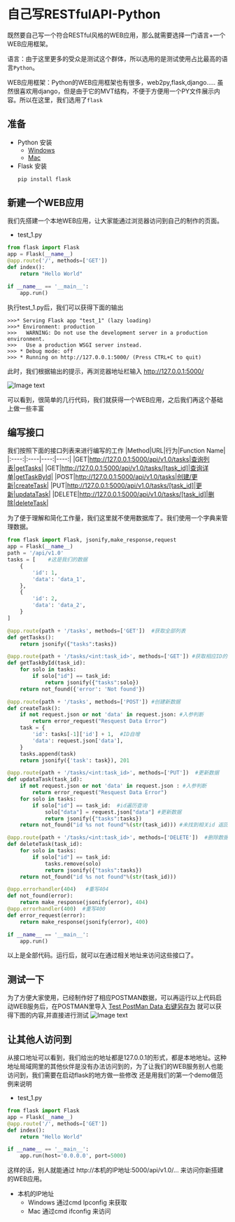 自己写RESTfulAPI-Python
===
既然要自己写一个符合RESTful风格的WEB应用，那么就需要选择一门语言+一个WEB应用框架。

语言：由于这里更多的受众是测试这个群体，所以选用的是测试使用占比最高的语言``Python``。

WEB应用框架：Python的WEB应用框架也有很多，web2py,flask,django..... 虽然很喜欢用django，但是由于它的MVT结构，不便于方便用一个PY文件展示内容。所以在这里，我们选用了``flask``

## 准备
+ Python 安装
    + [Windows](http://Windows)
    + [Mac](http://Mac)
+ Flask 安装
    ```python
    pip install flask
    ```
## 新建一个WEB应用
我们先搭建一个本地WEB应用，让大家能通过浏览器访问到自己的制作的页面。
+ test_1.py
```python 
from flask import Flask
app = Flask(__name__)
@app.route('/', methods=['GET'])
def index():
    return "Hello World"

if __name__ == '__main__':
    app.run()
```
执行test_1.py后，我们可以获得下面的输出
```
>>>* Serving Flask app "test_1" (lazy loading)
>>>* Environment: production
>>>   WARNING: Do not use the development server in a production environment.
>>>   Use a production WSGI server instead.
>>> * Debug mode: off
>>> * Running on http://127.0.0.1:5000/ (Press CTRL+C to quit)
```
此时，我们根据输出的提示，再浏览器地址栏输入 http://127.0.0.1:5000/ 

![Image text](https://raw.githubusercontent.com/liufeng3486/Documents/master/%E6%8E%A5%E5%8F%A3%E6%B5%8B%E8%AF%95/%E5%9F%BA%E7%A1%80%E7%9F%A5%E8%AF%86%E4%BB%8B%E7%BB%8D/_static/screenshot/RESTfulAPI-Python_Start.png)



可以看到，很简单的几行代码，我们就获得一个WEB应用，之后我们再这个基础上做一些丰富

## 编写接口

我们按照下面的接口列表来进行编写的工作
|Method|URL|行为|Function Name|
|:----:|:----|----:|----:|
|GET|http://127.0.0.1:5000/api/v1.0/tasks|查询列表|getTasks|
|GET|http://127.0.0.1:5000/api/v1.0/tasks/[task_id]|查询详单|getTaskById|
|POST|http://127.0.0.1:5000/api/v1.0/tasks|创建/更新|createTask|
|PUT|http://127.0.0.1:5000/api/v1.0/tasks/[task_id]|更新|updataTask|
|DELETE|http://127.0.0.1:5000/api/v1.0/tasks/[task_id]|删除|deleteTask|

为了便于理解和简化工作量，我们这里就不使用数据库了。我们使用一个字典来管理数据。

```python
from flask import Flask, jsonify,make_response,request
app = Flask(__name__)
path = '/api/v1.0'
tasks = [    #这是我们的数据
    {
        'id': 1,
        'data': 'data_1',
    },
    {
        'id': 2,
        'data': 'data_2',
    }
]

@app.route(path + '/tasks', methods=['GET'])  #获取全部列表
def getTasks():
    return jsonify({"tasks":tasks})

@app.route(path + '/tasks/<int:task_id>', methods=['GET']) #获取相应ID的列表
def getTaskById(task_id):
    for solo in tasks:
        if solo["id"] == task_id:
            return jsonify({"tasks":solo})
    return not_found({'error': 'Not found'})

@app.route(path + '/tasks', methods=['POST']) #创建新数据
def createTask():
    if not request.json or not 'data' in request.json: #入参判断
        return error_request("Resquest Data Error")
    task = {
        'id': tasks[-1]['id'] + 1,  #ID自增
        'data': request.json['data'],
    }
    tasks.append(task)
    return jsonify({'task': task}), 201

@app.route(path + '/tasks/<int:task_id>', methods=['PUT'])  #更新数据
def updataTask(task_id):
    if not request.json or not 'data' in request.json : #入参判断
        return error_request("Resquest Data Error")
    for solo in tasks:  
        if solo["id"] == task_id:  #id遍历查询
            solo["data"] = request.json["data"] #更新数据 
            return jsonify({"tasks":tasks})     
    return not_found("id %s not found"%(str(task_id))) #未找到相关id 返回 404

@app.route(path + '/tasks/<int:task_id>', methods=['DELETE'])  #删除数据 
def deleteTask(task_id):
    for solo in tasks:
        if solo["id"] == task_id:
            tasks.remove(solo)
            return jsonify({"tasks":tasks})
    return not_found("id %s not found"%(str(task_id)))

@app.errorhandler(404)   #重写404
def not_found(error):
    return make_response(jsonify(error), 404)
@app.errorhandler(400)  #重写400
def error_request(error):
    return make_response(jsonify(error), 400)

if __name__ == '__main__':
    app.run()
```
以上是全部代码。运行后，就可以在通过相关地址来访问这些接口了。

## 测试一下
为了方便大家使用，已经制作好了相应POSTMAN数据，可以再运行以上代码启动WEB服务后，在POSTMAN里导入
[Test PostMan Data 右键另存为](https://raw.githubusercontent.com/liufeng3486/Documents/master/%E6%8E%A5%E5%8F%A3%E6%B5%8B%E8%AF%95/%E5%9F%BA%E7%A1%80%E7%9F%A5%E8%AF%86%E4%BB%8B%E7%BB%8D/_static/files/RESTful_Flask_Demo.json.postman_collection)
就可以获得下图的内容,并直接进行测试
![Image text](https://raw.githubusercontent.com/liufeng3486/Documents/master/%E6%8E%A5%E5%8F%A3%E6%B5%8B%E8%AF%95/%E5%9F%BA%E7%A1%80%E7%9F%A5%E8%AF%86%E4%BB%8B%E7%BB%8D/_static/screenshot/RESTfulAPI-Python_PostMan.png)

## 让其他人访问到
从接口地址可以看到，我们给出的地址都是127.0.0.1的形式，都是本地地址。这种地址局域网里的其他伙伴是没有办法访问到的，为了让我们的WEB服务别人也能访问到，我们需要在启动flask的地方做一些修改
还是用我们的第一个demo做范例来说明
+ test_1.py
```python 
from flask import Flask
app = Flask(__name__)
@app.route('/', methods=['GET'])
def index():
    return "Hello World"

if __name__ == '__main__':
    app.run(host='0.0.0.0', port=5000)
```
这样的话，别人就能通过 http://本机的IP地址:5000/api/v1.0/...  来访问你新搭建的WEB应用。
+ 本机的IP地址
    + Windows 通过cmd Ipconfig 来获取 
    + Mac 通过cmd ifconfig 来访问

